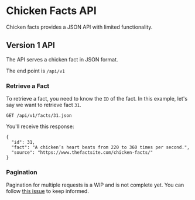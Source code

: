# Chicken Facts API

Chicken facts provides a JSON API with limited functionality.

## Version 1 API

The API serves a chicken fact in JSON format.

The end point is `/api/v1`

### Retrieve a Fact

To retrieve a fact, you need to know the `ID` of the fact. In this example, let's say we want to retrieve fact `31`.

`GET /api/v1/facts/31.json`

You'll receive this response:

```
{
  "id": 31,
  "fact": "A chicken’s heart beats from 220 to 360 times per second.",
  "source": "https://www.thefactsite.com/chicken-facts/"
}
```

### Pagination

Pagination for multiple requests is a WIP and is not complete yet. You can follow [this issue](https://github.com/aaronsaray/chickenfacts.io/issues/1) to keep informed.
